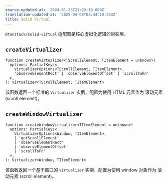 ```yaml
---
source-updated-at: '2024-01-25T21:23:10.000Z'
translation-updated-at: '2025-04-08T03:44:10.263Z'
title: Solid Virtual
---
```

`@tanstack/solid-virtual` 适配器是核心虚拟化逻辑的封装层。

## `createVirtualizer`

```tsx
function createVirtualizer<TScrollElement, TItemElement = unknown>(
  options: PartialKeys<
    VirtualizerOptions<TScrollElement, TItemElement>,
    'observeElementRect' | 'observeElementOffset' | 'scrollToFn'
  >,
): Virtualizer<TScrollElement, TItemElement>
```

该函数返回一个标准的 `Virtualizer` 实例，配置为使用 HTML 元素作为 滚动元素 (scroll element)。

## `createWindowVirtualizer`

```tsx
function createWindowVirtualizer<TItemElement = unknown>(
  options: PartialKeys<
    VirtualizerOptions<Window, TItemElement>,
    | 'getScrollElement'
    | 'observeElementRect'
    | 'observeElementOffset'
    | 'scrollToFn'
  >,
): Virtualizer<Window, TItemElement>
```

该函数返回一个基于窗口的 `Virtualizer` 实例，配置为使用 window 对象作为 滚动元素 (scroll element)。
